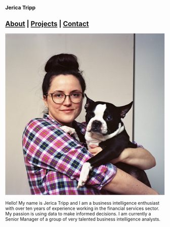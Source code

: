 <link rel="stylesheet" href="styles.css">

### Jerica Tripp

## [About](https://jerica-tripp.github.io/Jerica-Tripp-Portfolio/About.html) | [Projects](About.md) | [Contact](About.md) 


![Jerica Tripp Profile Picture](JericaTripp.png)

Hello! My name is Jerica Tripp and I am a business intelligence enthusiast with over ten years of experience working in the financial services sector. My passion is using data to make informed decisions. I am currently a Senior Manager of a group of very talented business intelligence analysts. 
